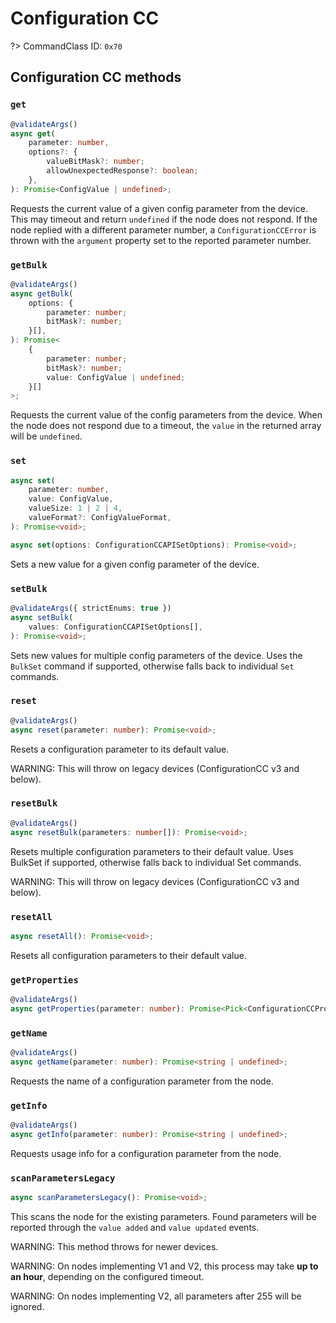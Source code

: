 # Configuration CC

?> CommandClass ID: `0x70`

## Configuration CC methods

### `get`

```ts
@validateArgs()
async get(
	parameter: number,
	options?: {
		valueBitMask?: number;
		allowUnexpectedResponse?: boolean;
	},
): Promise<ConfigValue | undefined>;
```

Requests the current value of a given config parameter from the device.
This may timeout and return `undefined` if the node does not respond.
If the node replied with a different parameter number, a `ConfigurationCCError`
is thrown with the `argument` property set to the reported parameter number.

### `getBulk`

```ts
@validateArgs()
async getBulk(
	options: {
		parameter: number;
		bitMask?: number;
	}[],
): Promise<
	{
		parameter: number;
		bitMask?: number;
		value: ConfigValue | undefined;
	}[]
>;
```

Requests the current value of the config parameters from the device.
When the node does not respond due to a timeout, the `value` in the returned array will be `undefined`.

### `set`

```ts
async set(
	parameter: number,
	value: ConfigValue,
	valueSize: 1 | 2 | 4,
	valueFormat?: ConfigValueFormat,
): Promise<void>;

async set(options: ConfigurationCCAPISetOptions): Promise<void>;
```

Sets a new value for a given config parameter of the device.

### `setBulk`

```ts
@validateArgs({ strictEnums: true })
async setBulk(
	values: ConfigurationCCAPISetOptions[],
): Promise<void>;
```

Sets new values for multiple config parameters of the device. Uses the `BulkSet` command if supported, otherwise falls back to individual `Set` commands.

### `reset`

```ts
@validateArgs()
async reset(parameter: number): Promise<void>;
```

Resets a configuration parameter to its default value.

WARNING: This will throw on legacy devices (ConfigurationCC v3 and below).

### `resetBulk`

```ts
@validateArgs()
async resetBulk(parameters: number[]): Promise<void>;
```

Resets multiple configuration parameters to their default value. Uses BulkSet if supported, otherwise falls back to individual Set commands.

WARNING: This will throw on legacy devices (ConfigurationCC v3 and below).

### `resetAll`

```ts
async resetAll(): Promise<void>;
```

Resets all configuration parameters to their default value.

### `getProperties`

```ts
@validateArgs()
async getProperties(parameter: number): Promise<Pick<ConfigurationCCPropertiesReport, "valueSize" | "valueFormat" | "minValue" | "maxValue" | "defaultValue" | "nextParameter" | "altersCapabilities" | "isReadonly" | "isAdvanced" | "noBulkSupport"> | undefined>;
```

### `getName`

```ts
@validateArgs()
async getName(parameter: number): Promise<string | undefined>;
```

Requests the name of a configuration parameter from the node.

### `getInfo`

```ts
@validateArgs()
async getInfo(parameter: number): Promise<string | undefined>;
```

Requests usage info for a configuration parameter from the node.

### `scanParametersLegacy`

```ts
async scanParametersLegacy(): Promise<void>;
```

This scans the node for the existing parameters. Found parameters will be reported
through the `value added` and `value updated` events.

WARNING: This method throws for newer devices.

WARNING: On nodes implementing V1 and V2, this process may take
**up to an hour**, depending on the configured timeout.

WARNING: On nodes implementing V2, all parameters after 255 will be ignored.
